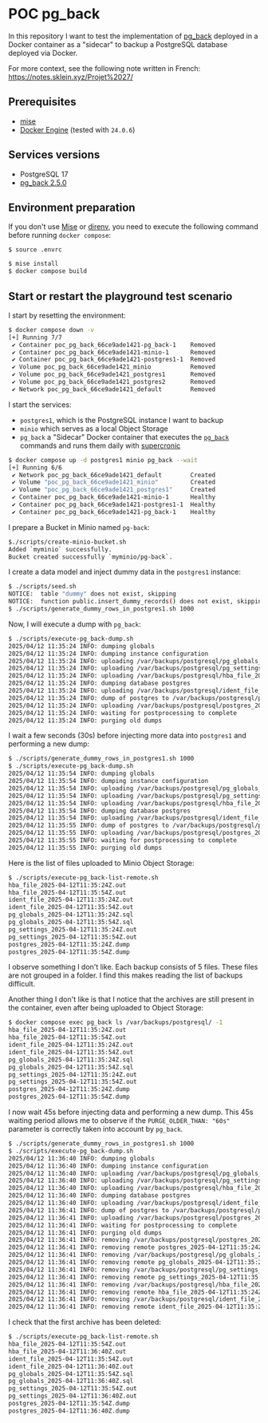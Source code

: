 # POC pg_back

In this repository I want to test the implementation of [pg_back](https://github.com/orgrim/pg_back/) deployed in a Docker container as a "sidecar" to backup a PostgreSQL database deployed via Docker.

For more context, see the following note written in French: https://notes.sklein.xyz/Projet%2027/

## Prerequisites

- [mise](https://mise.jdx.dev/)
- [Docker Engine](https://docs.docker.com/engine/) (tested with `24.0.6`)

## Services versions

- PostgreSQL 17
- [pg_back 2.5.0](https://github.com/orgrim/pg_back/releases/tag/v2.5.0)

## Environment preparation

If you don't use [Mise](https://mise.jdx.dev/) or [direnv](https://direnv.net/), you need to execute the following command before running `docker compose`:

```
$ source .envrc
```

```sh
$ mise install
$ docker compose build
```

## Start or restart the playground test scenario

I start by resetting the environment:

```sh
$ docker compose down -v
[+] Running 7/7
 ✔ Container poc_pg_back_66ce9ade1421-pg_back-1    Removed                                                                     10.2s
 ✔ Container poc_pg_back_66ce9ade1421-minio-1      Removed                                                                      0.5s
 ✔ Container poc_pg_back_66ce9ade1421-postgres1-1  Removed                                                                      0.4s
 ✔ Volume poc_pg_back_66ce9ade1421_minio           Removed                                                                      0.0s
 ✔ Volume poc_pg_back_66ce9ade1421_postgres1       Removed                                                                      0.1s
 ✔ Volume poc_pg_back_66ce9ade1421_postgres2       Removed                                                                      0.1s
 ✔ Network poc_pg_back_66ce9ade1421_default        Removed                                                                      0.5s
```

I start the services:

- `postgres1`, which is the PostgreSQL instance I want to backup
- `minio` which serves as a local Object Storage
- `pg_back` a "Sidecar" Docker container that executes the [`pg_back`](https://github.com/orgrim/pg_back/) commands and runs them daily with [supercronic](https://github.com/aptible/supercronic)

```sh
$ docker compose up -d postgres1 minio pg_back --wait
[+] Running 6/6
 ✔ Network poc_pg_back_66ce9ade1421_default        Created                                                                      0.4s
 ✔ Volume "poc_pg_back_66ce9ade1421_minio"         Created                                                                      0.0s
 ✔ Volume "poc_pg_back_66ce9ade1421_postgres1"     Created                                                                      0.0s
 ✔ Container poc_pg_back_66ce9ade1421-minio-1      Healthy                                                                      6.7s
 ✔ Container poc_pg_back_66ce9ade1421-postgres1-1  Healthy                                                                      6.7s
 ✔ Container poc_pg_back_66ce9ade1421-pg_back-1    Healthy                                                                      6.5s
```

I prepare a Bucket in Minio named `pg-back`:

```sh
$./scripts/create-minio-bucket.sh
Added `myminio` successfully.
Bucket created successfully `myminio/pg-back`.
```

I create a data model and inject dummy data in the `postgres1` instance:

```sh
$ ./scripts/seed.sh
NOTICE:  table "dummy" does not exist, skipping
NOTICE:  function public.insert_dummy_records() does not exist, skipping
$ ./scripts/generate_dummy_rows_in_postgres1.sh 1000
```

Now, I will execute a dump with `pg_back`:

```sh
$ ./scripts/execute-pg_back-dump.sh
2025/04/12 11:35:24 INFO: dumping globals
2025/04/12 11:35:24 INFO: dumping instance configuration
2025/04/12 11:35:24 INFO: uploading /var/backups/postgresql/pg_globals_2025-04-12T11:35:24Z.sql to S3 bucket pg-back
2025/04/12 11:35:24 INFO: uploading /var/backups/postgresql/pg_settings_2025-04-12T11:35:24Z.out to S3 bucket pg-back
2025/04/12 11:35:24 INFO: uploading /var/backups/postgresql/hba_file_2025-04-12T11:35:24Z.out to S3 bucket pg-back
2025/04/12 11:35:24 INFO: dumping database postgres
2025/04/12 11:35:24 INFO: uploading /var/backups/postgresql/ident_file_2025-04-12T11:35:24Z.out to S3 bucket pg-back
2025/04/12 11:35:24 INFO: dump of postgres to /var/backups/postgresql/postgres_2025-04-12T11:35:24Z.dump done
2025/04/12 11:35:24 INFO: uploading /var/backups/postgresql/postgres_2025-04-12T11:35:24Z.dump to S3 bucket pg-back
2025/04/12 11:35:24 INFO: waiting for postprocessing to complete
2025/04/12 11:35:24 INFO: purging old dumps
```

I wait a few seconds (30s) before injecting more data into `postgres1` and performing a new dump:

```sh
$ ./scripts/generate_dummy_rows_in_postgres1.sh 1000
$ ./scripts/execute-pg_back-dump.sh
2025/04/12 11:35:54 INFO: dumping globals
2025/04/12 11:35:54 INFO: dumping instance configuration
2025/04/12 11:35:54 INFO: uploading /var/backups/postgresql/pg_globals_2025-04-12T11:35:54Z.sql to S3 bucket pg-back
2025/04/12 11:35:54 INFO: uploading /var/backups/postgresql/pg_settings_2025-04-12T11:35:54Z.out to S3 bucket pg-back
2025/04/12 11:35:54 INFO: uploading /var/backups/postgresql/hba_file_2025-04-12T11:35:54Z.out to S3 bucket pg-back
2025/04/12 11:35:54 INFO: dumping database postgres
2025/04/12 11:35:54 INFO: uploading /var/backups/postgresql/ident_file_2025-04-12T11:35:54Z.out to S3 bucket pg-back
2025/04/12 11:35:55 INFO: dump of postgres to /var/backups/postgresql/postgres_2025-04-12T11:35:54Z.dump done
2025/04/12 11:35:55 INFO: uploading /var/backups/postgresql/postgres_2025-04-12T11:35:54Z.dump to S3 bucket pg-back
2025/04/12 11:35:55 INFO: waiting for postprocessing to complete
2025/04/12 11:35:55 INFO: purging old dumps
```

Here is the list of files uploaded to Minio Object Storage:

```sh
$ ./scripts/execute-pg_back-list-remote.sh
hba_file_2025-04-12T11:35:24Z.out
hba_file_2025-04-12T11:35:54Z.out
ident_file_2025-04-12T11:35:24Z.out
ident_file_2025-04-12T11:35:54Z.out
pg_globals_2025-04-12T11:35:24Z.sql
pg_globals_2025-04-12T11:35:54Z.sql
pg_settings_2025-04-12T11:35:24Z.out
pg_settings_2025-04-12T11:35:54Z.out
postgres_2025-04-12T11:35:24Z.dump
postgres_2025-04-12T11:35:54Z.dump
```

I observe something I don't like. Each backup consists of 5 files. These files are not grouped in a folder.
I find this makes reading the list of backups difficult.

Another thing I don't like is that I notice that the archives are still present in the container,
even after being uploaded to Object Storage:

```sh
$ docker compose exec pg_back ls /var/backups/postgresql/ -1
hba_file_2025-04-12T11:35:24Z.out
hba_file_2025-04-12T11:35:54Z.out
ident_file_2025-04-12T11:35:24Z.out
ident_file_2025-04-12T11:35:54Z.out
pg_globals_2025-04-12T11:35:24Z.sql
pg_globals_2025-04-12T11:35:54Z.sql
pg_settings_2025-04-12T11:35:24Z.out
pg_settings_2025-04-12T11:35:54Z.out
postgres_2025-04-12T11:35:24Z.dump
postgres_2025-04-12T11:35:54Z.dump
```

I now wait 45s before injecting data and performing a new dump.
This 45s waiting period allows me to observe if the `PURGE_OLDER_THAN: "60s"` parameter is
correctly taken into account by `pg_back`.

```sh
$ ./scripts/generate_dummy_rows_in_postgres1.sh 1000
$ ./scripts/execute-pg_back-dump.sh
2025/04/12 11:36:40 INFO: dumping globals
2025/04/12 11:36:40 INFO: dumping instance configuration
2025/04/12 11:36:40 INFO: uploading /var/backups/postgresql/pg_globals_2025-04-12T11:36:40Z.sql to S3 bucket pg-back
2025/04/12 11:36:40 INFO: uploading /var/backups/postgresql/pg_settings_2025-04-12T11:36:40Z.out to S3 bucket pg-back
2025/04/12 11:36:40 INFO: uploading /var/backups/postgresql/hba_file_2025-04-12T11:36:40Z.out to S3 bucket pg-back
2025/04/12 11:36:40 INFO: dumping database postgres
2025/04/12 11:36:40 INFO: uploading /var/backups/postgresql/ident_file_2025-04-12T11:36:40Z.out to S3 bucket pg-back
2025/04/12 11:36:41 INFO: dump of postgres to /var/backups/postgresql/postgres_2025-04-12T11:36:40Z.dump done
2025/04/12 11:36:41 INFO: uploading /var/backups/postgresql/postgres_2025-04-12T11:36:40Z.dump to S3 bucket pg-back
2025/04/12 11:36:41 INFO: waiting for postprocessing to complete
2025/04/12 11:36:41 INFO: purging old dumps
2025/04/12 11:36:41 INFO: removing /var/backups/postgresql/postgres_2025-04-12T11:35:24Z.dump
2025/04/12 11:36:41 INFO: removing remote postgres_2025-04-12T11:35:24Z.dump
2025/04/12 11:36:41 INFO: removing /var/backups/postgresql/pg_globals_2025-04-12T11:35:24Z.sql
2025/04/12 11:36:41 INFO: removing remote pg_globals_2025-04-12T11:35:24Z.sql
2025/04/12 11:36:41 INFO: removing /var/backups/postgresql/pg_settings_2025-04-12T11:35:24Z.out
2025/04/12 11:36:41 INFO: removing remote pg_settings_2025-04-12T11:35:24Z.out
2025/04/12 11:36:41 INFO: removing /var/backups/postgresql/hba_file_2025-04-12T11:35:24Z.out
2025/04/12 11:36:41 INFO: removing remote hba_file_2025-04-12T11:35:24Z.out
2025/04/12 11:36:41 INFO: removing /var/backups/postgresql/ident_file_2025-04-12T11:35:24Z.out
2025/04/12 11:36:41 INFO: removing remote ident_file_2025-04-12T11:35:24Z.out
```

I check that the first archive has been deleted:

```sh
$ ./scripts/execute-pg_back-list-remote.sh
hba_file_2025-04-12T11:35:54Z.out
hba_file_2025-04-12T11:36:40Z.out
ident_file_2025-04-12T11:35:54Z.out
ident_file_2025-04-12T11:36:40Z.out
pg_globals_2025-04-12T11:35:54Z.sql
pg_globals_2025-04-12T11:36:40Z.sql
pg_settings_2025-04-12T11:35:54Z.out
pg_settings_2025-04-12T11:36:40Z.out
postgres_2025-04-12T11:35:54Z.dump
postgres_2025-04-12T11:36:40Z.dump
```
